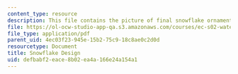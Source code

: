 ```yaml
---
content_type: resource
description: This file contains the picture of final snowflake ornament.
file: https://ol-ocw-studio-app-qa.s3.amazonaws.com/courses/ec-s02-water-jet-technologies-spring-2005/defbabf2eace8b02ea4a166e24a154a1_MITEC_S02S05_snowflake.pdf
file_type: application/pdf
parent_uid: 4ec03f23-945e-15b2-75c9-18c8ae0c2d0d
resourcetype: Document
title: Snowflake Design
uid: defbabf2-eace-8b02-ea4a-166e24a154a1
---
```

